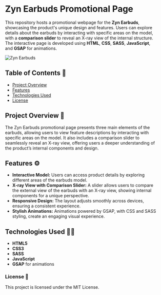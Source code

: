 # Zyn Earbuds Promotional Page

This repository hosts a promotional webpage for the **Zyn Earbuds**, showcasing the product's unique design and features. Users can explore details about the earbuds by interacting with specific areas on the model, with a **comparison slider** to reveal an X-ray view of the internal structure. The interactive page is developed using **HTML**, **CSS**, **SASS**, **JavaScript**, and **GSAP** for animations.

![Zyn Earbuds](https://cdn.dribbble.com/users/1872376/screenshots/6443709/03.jpg?resize=800x600&vertical=center)

## Table of Contents :book:

- [Project Overview](#project-overview)
- [Features](#features)
- [Technologies Used](#technologies-used)
- [License](#license)

## Project Overview :memo:

The Zyn Earbuds promotional page presents three main elements of the earbuds, allowing users to view feature descriptions by interacting with specific areas on the model. It also includes a comparison slider to seamlessly reveal an X-ray view, offering users a deeper understanding of the product’s internal components and design.

## Features :gear:

- **Interactive Model:** Users can access product details by exploring different areas of the earbuds model.
- **X-ray View with Comparison Slider:** A slider allows users to compare the external view of the earbuds with an X-ray view, showing internal components for a unique perspective.
- **Responsive Design:** The layout adjusts smoothly across devices, ensuring a consistent experience.
- **Stylish Animations:** Animations powered by GSAP, with CSS and SASS styling, create an engaging visual experience.

## Technologies Used :technologist:

- **HTML5**
- **CSS3**
- **SASS**
- **JavaScript**
- **GSAP** for animations

### License :scroll:

This project is licensed under the MIT License.
